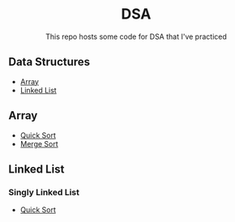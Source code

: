 <h1 align="center">DSA</h1>
<p align="center">This repo hosts some code for DSA that I've practiced</p>
 
## Data Structures
- <a href="#array">Array</a>
- <a href="#linked-list">Linked List</a>

<h2 id="array">Array</h2>

- <a href="./Array/QuickSort.cpp">Quick Sort</a>
- <a href="./Array/MergeSort.cpp">Merge Sort</a> 

<h2 id="linked-list">Linked List</h2>
<h3>Singly Linked List</h3>

- <a href="./LinkedList/Singly/QuickSort.cpp">Quick Sort</a>